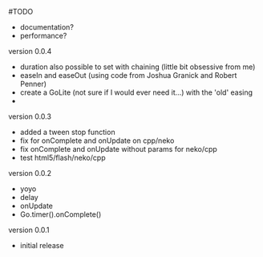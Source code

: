 #TODO
* documentation?
* performance?

version 0.0.4
* duration also possible to set with chaining (little bit obsessive from me)
* easeIn and easeOut (using code from Joshua Granick and Robert Penner)
* create a GoLite (not sure if I would ever need it...) with the 'old' easing
* 

version 0.0.3
* added a tween stop function 
* fix for onComplete and onUpdate on cpp/neko
* fix onComplete and onUpdate without params for neko/cpp
* test html5/flash/neko/cpp

version 0.0.2
* yoyo
* delay
* onUpdate
* Go.timer().onComplete()

version 0.0.1
* initial release